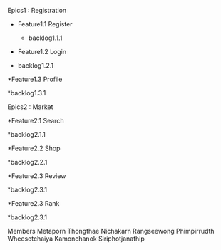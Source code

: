 Epics1 : Registration

* Feature1.1 Register

  * backlog1.1.1

* Feature1.2 Login

 * backlog1.2.1

*Feature1.3 Profile

 *backlog1.3.1

Epics2 : Market

*Feature2.1 Search

 *backlog2.1.1

*Feature2.2 Shop

 *backlog2.2.1

*Feature2.3 Review

 *backlog2.3.1

*Feature2.3 Rank

 *backlog2.3.1

Members
Metaporn Thongthae
Nichakarn Rangseewong
Phimpirrudth Wheesetchaiya
Kamonchanok Siriphotjanathip
